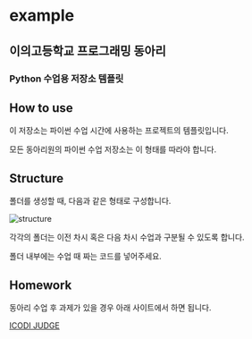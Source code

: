 # example
## 이의고등학교 프로그래밍 동아리
### Python 수업용 저장소 템플릿

## How to use

이 저장소는 파이썬 수업 시간에 사용하는 프로젝트의 템플릿입니다.

모든 동아리원의 파이썬 수업 저장소는 이 형태를 따라야 합니다.

## Structure

폴더를 생성할 때, 다음과 같은 형태로 구성합니다.

![structure]()

각각의 폴더는 이전 차시 혹은 다음 차시 수업과 구분될 수 있도록 합니다.

폴더 내부에는 수업 때 짜는 코드를 넣어주세요.

## Homework

동아리 수업 후 과제가 있을 경우 아래 사이트에서 하면 됩니다.

[ICODI JUDGE](http://1.238.69.9:7500)





